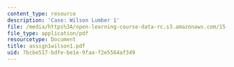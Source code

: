 ```yaml
---
content_type: resource
description: 'Case: Wilson Lumber 1'
file: /media/https%3A/open-learning-course-data-rc.s3.amazonaws.com/15-402-finance-theory-ii-spring-2003/7bcbe517bdfebe1e9faaf2e5564af349_assign1wilson1.pdf
file_type: application/pdf
resourcetype: Document
title: assign1wilson1.pdf
uid: 7bcbe517-bdfe-be1e-9faa-f2e5564af349
---
```

